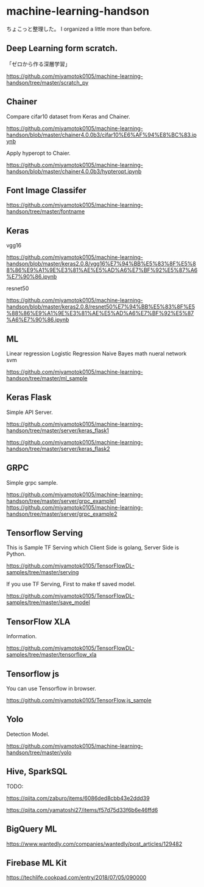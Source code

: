 # machine-learning-handson

ちょこっと整理した。
I organized a little more than before.

## Deep Learning form scratch.

「ゼロから作る深層学習」

https://github.com/miyamotok0105/machine-learning-handson/tree/master/scratch_py

## Chainer

Compare cifar10 dataset from Keras and Chainer.

https://github.com/miyamotok0105/machine-learning-handson/blob/master/chainer4.0.0b3/cifar10%E6%AF%94%E8%BC%83.ipynb


Apply hyperopt to Chaier.

https://github.com/miyamotok0105/machine-learning-handson/blob/master/chainer4.0.0b3/hypteropt.ipynb

## Font Image Classifer

https://github.com/miyamotok0105/machine-learning-handson/tree/master/fontname

## Keras

vgg16

https://github.com/miyamotok0105/machine-learning-handson/blob/master/keras2.0.8/vgg16%E7%94%BB%E5%83%8F%E5%88%86%E9%A1%9E%E3%81%AE%E5%AD%A6%E7%BF%92%E5%87%A6%E7%90%86.ipynb

resnet50

https://github.com/miyamotok0105/machine-learning-handson/blob/master/keras2.0.8/resnet50%E7%94%BB%E5%83%8F%E5%88%86%E9%A1%9E%E3%81%AE%E5%AD%A6%E7%BF%92%E5%87%A6%E7%90%86.ipynb

## ML

Linear regression
Logistic Regression
Naive Bayes
math
nueral network
svm

https://github.com/miyamotok0105/machine-learning-handson/tree/master/ml_sample


## Keras Flask

Simple API Server.

https://github.com/miyamotok0105/machine-learning-handson/tree/master/server/keras_flask1

https://github.com/miyamotok0105/machine-learning-handson/tree/master/server/keras_flask2


## GRPC

Simple grpc sample.

https://github.com/miyamotok0105/machine-learning-handson/tree/master/server/grpc_example1
https://github.com/miyamotok0105/machine-learning-handson/tree/master/server/grpc_example2

## Tensorflow Serving

This is Sample TF Serving which Client Side is golang, Server Side is Python.

https://github.com/miyamotok0105/TensorFlowDL-samples/tree/master/serving


If you use TF Serving, First to make tf saved model.

https://github.com/miyamotok0105/TensorFlowDL-samples/tree/master/save_model

## TensorFlow XLA

Information.

https://github.com/miyamotok0105/TensorFlowDL-samples/tree/master/tensorflow_xla

## Tensorflow js

You can use Tensorflow in browser.

https://github.com/miyamotok0105/TensorFlow.js_sample


## Yolo

Detection Model.

https://github.com/miyamotok0105/machine-learning-handson/tree/master/yolo

## Hive, SparkSQL

TODO:

https://qiita.com/zaburo/items/6086ded8cbb43e2ddd39

https://qiita.com/yamatoshi27/items/f57d75d33f6b6e46ffd6


## BigQuery ML

https://www.wantedly.com/companies/wantedly/post_articles/129482

## Firebase ML Kit


https://techlife.cookpad.com/entry/2018/07/05/090000











